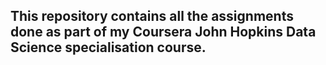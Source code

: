## This repository contains all the assignments done as part of my Coursera John Hopkins Data Science specialisation course.
